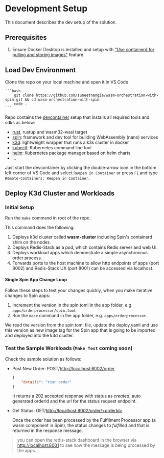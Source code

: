 # Development Setup

This document describes the dev setup of the solution.

## Prerequisites

1. Ensure Docker Desktop is installed and setup with ["Use containerd for pulling and storing images"](https://docs.docker.com/desktop/containerd/) feature.

## Load Dev Environment

Clone the repo on your local machine and open it in VS Code

    ```bash
        git clone https://github.com/suneetnangia/wasm-orchestration-with-spin.git && cd wasm-orchestration-with-spin
        code .
    ```

Repo contains the [devcontainer](../.devcontainer/devcontainer.json) setup that installs all required tools and sdks as below:

- [rust](https://www.rust-lang.org/), rustup and wasm32-wasi target
- [spin](https://www.fermyon.com/spin): framework and dev tool for building WebAssembly (nano) services
- [k3d](https://k3d.io/): lightweight wrapper that runs a k3s cluster in docker
- [kubeclt](https://kubernetes.io/docs/reference/kubectl/): Kubernetes command line tool
- [helm](https://helm.sh/): Kubernetes package manager based on helm charts
- ...

Just start the devcontainer by clicking the double-arrow icon in the bottom left corner of VS Code and select `Reopen in Container` or press `F1` and type `Remote-Containers: Reopen in Container`.

## Deploy K3d Cluster and Workloads

### Initial Setup

Run the `make` command in root of the repo.

This command does the following:

1. Deploys k3d cluster called **wasm-cluster** including Spin's containerd shim on the nodes.
2. Deploys Redis-Stack as a pod, which contains Redis server and web UI.
3. Deploys workload apps which demonstrate a simple asynchronous order process.
4. Forwards ports to the host machine to allow http endpoints of apps (port 8002) and Redis-Stack UX (port 8001) can be accessed via localhost.

#### Single Spin App Change Loop

Follow these steps to test your changes quickly, when you make iterative changes to Spin apps:

1. Increment the version in the spin.toml in the app folder, e.g. `apps/orderprocessor/spin.toml`
2. Run the `make` command in the app folder, e.g. `apps/orderprocessor`.

We read the version from the spin.toml file, update the deploy.yaml and use this version as new image tag for the Spin app that is going to be imported and deployed into the k3d cluster.

### Test the Sample Workloads (`Make Test` coming soon)

Check the sample solution as follows:

- Post New Order: POST/[http://localhost:8002/order](http://localhost:8002/order)

  ```json
  {
      "details": "Your order"
  }
  ```

  It returns a 202 accepted response with status as _created_, auto generated orderId and the url for the status request endpoint.

- Get Status: GET/[http://localhost:8002/order/\<orderId>](http://localhost:8002/order/<orderId>)
  
  Once the order has been processed by the Fulfilment Processor app (a wasm component in Spin), the status changes to _fulfilled_ and that is returned in the response message.

> you can open the redis-stack dashboard in the browser via [http://localhost:8001](http://localhost:8001) to see how the message is being processed by the apps.
